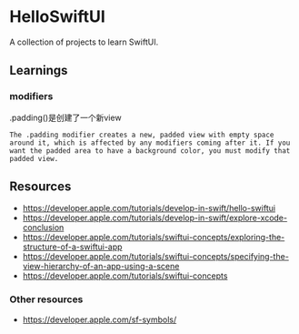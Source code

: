 # HelloSwiftUI
A collection of projects to learn SwiftUI.

## Learnings

### modifiers
.padding()是创建了一个新view
```
The .padding modifier creates a new, padded view with empty space around it, which is affected by any modifiers coming after it. If you want the padded area to have a background color, you must modify that padded view.
```

## Resources
- https://developer.apple.com/tutorials/develop-in-swift/hello-swiftui
- https://developer.apple.com/tutorials/develop-in-swift/explore-xcode-conclusion
- https://developer.apple.com/tutorials/swiftui-concepts/exploring-the-structure-of-a-swiftui-app
- https://developer.apple.com/tutorials/swiftui-concepts/specifying-the-view-hierarchy-of-an-app-using-a-scene
- https://developer.apple.com/tutorials/swiftui-concepts

### Other resources
- https://developer.apple.com/sf-symbols/